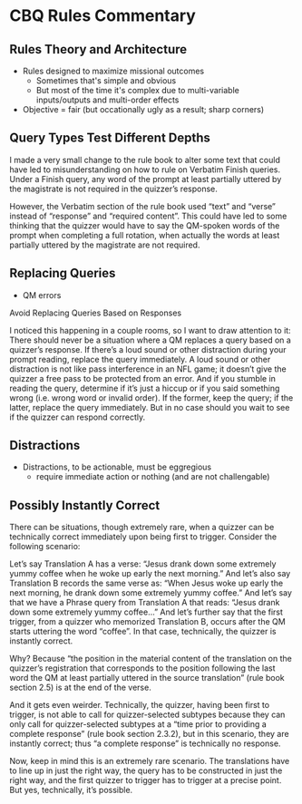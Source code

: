 # CBQ Rules Commentary

## Rules Theory and Architecture

- Rules designed to maximize missional outcomes
    - Sometimes that's simple and obvious
    - But most of the time it's complex due to multi-variable inputs/outputs and multi-order effects
- Objective = fair (but occationally ugly as a result; sharp corners)

## Query Types Test Different Depths

I made a very small change to the rule book to alter some text that could have led to misunderstanding on how to rule on Verbatim Finish queries. Under a Finish query, any word of the prompt at least partially uttered by the magistrate is not required in the quizzer’s response.

However, the Verbatim section of the rule book used “text” and “verse” instead of “response” and “required content”. This could have led to some thinking that the quizzer would have to say the QM-spoken words of the prompt when completing a full rotation, when actually the words at least partially uttered by the magistrate are not required.

## Replacing Queries

- QM errors

Avoid Replacing Queries Based on Responses

I noticed this happening in a couple rooms, so I want to draw attention to it: There should never be a situation where a QM replaces a query based on a quizzer’s response. If there’s a loud sound or other distraction during your prompt reading, replace the query immediately. A loud sound or other distraction is not like pass interference in an NFL game; it doesn’t give the quizzer a free pass to be protected from an error. And if you stumble in reading the query, determine if it’s just a hiccup or if you said something wrong (i.e. wrong word or invalid order). If the former, keep the query; if the latter, replace the query immediately. But in no case should you wait to see if the quizzer can respond correctly.

## Distractions

- Distractions, to be actionable, must be eggregious
    - require immediate action or nothing (and are not challengable)

## Possibly Instantly Correct

There can be situations, though extremely rare, when a quizzer can be technically correct immediately upon being first to trigger. Consider the following scenario:

Let’s say Translation A has a verse: “Jesus drank down some extremely yummy coffee when he woke up early the next morning.” And let’s also say Translation B records the same verse as: “When Jesus woke up early the next morning, he drank down some extremely yummy coffee.” And let’s say that we have a Phrase query from Translation A that reads: “Jesus drank down some extremely yummy coffee…” And let’s further say that the first trigger, from a quizzer who memorized Translation B, occurs after the QM starts uttering the word “coffee”. In that case, technically, the quizzer is instantly correct.

Why? Because “the position in the material content of the translation on the quizzer’s registration that corresponds to the position following the last word the QM at least partially uttered in the source translation” (rule book section 2.5) is at the end of the verse.

And it gets even weirder. Technically, the quizzer, having been first to trigger, is not able to call for quizzer-selected subtypes because they can only call for quizzer-selected subtypes at a “time prior to providing a complete response” (rule book section 2.3.2), but in this scenario, they are instantly correct; thus “a complete response” is technically no response.

Now, keep in mind this is an extremely rare scenario. The translations have to line up in just the right way, the query has to be constructed in just the right way, and the first quizzer to trigger has to trigger at a precise point. But yes, technically, it’s possible.
